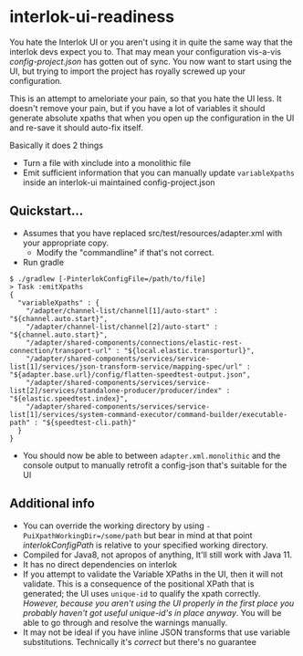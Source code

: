 # interlok-ui-readiness

You hate the Interlok UI or you aren't using it in quite the same way that the interlok devs expect you to. That may mean your configuration vis-a-vis _config-project.json_ has gotten out of sync. You now want to start using the UI, but trying to import the project has royally screwed up your configuration.

This is an attempt to ameloriate your pain, so that you hate the UI less. It doesn't remove your pain, but if you have a lot of variables it should generate absolute xpaths that when you open up the configuration in the UI and re-save it should auto-fix itself.

Basically it does 2 things
- Turn a file with xinclude into a monolithic file
- Emit sufficient information that you can manually update `variableXpaths` inside an interlok-ui maintained config-project.json

## Quickstart...

- Assumes that you have replaced src/test/resources/adapter.xml with your appropriate copy.
    - Modify the "commandline" if that's not correct.
- Run gradle
```
$ ./gradlew [-PinterlokConfigFile=/path/to/file]
> Task :emitXpaths
{
  "variableXpaths" : {
    "/adapter/channel-list/channel[1]/auto-start" : "${channel.auto.start}",
    "/adapter/channel-list/channel[2]/auto-start" : "${channel.auto.start}",
    "/adapter/shared-components/connections/elastic-rest-connection/transport-url" : "${local.elastic.transporturl}",
    "/adapter/shared-components/services/service-list[1]/services/json-transform-service/mapping-spec/url" : "${adapter.base.url}/config/flatten-speedtest-output.json",
    "/adapter/shared-components/services/service-list[2]/services/standalone-producer/producer/index" : "${elastic.speedtest.index}",
    "/adapter/shared-components/services/service-list[1]/services/system-command-executor/command-builder/executable-path" : "${speedtest-cli.path}"
  }
}
```

- You should now be able to between `adapter.xml.monolithic` and the console output to manually retrofit a config-json that's suitable for the UI

## Additional info

- You can override the working directory by using `-PuiXpathWorkingDir=/some/path` but bear in mind at that point _interlokConfigPath_ is relative to your specified working directory.
- Compiled for Java8, not apropos of anything, It'll still work with Java 11.
- It has no direct dependencies on interlok
- If you attempt to validate the Variable XPaths in the UI, then it will not validate. This is a consequence of the positional XPath that is generated; the UI uses `unique-id` to qualify the xpath correctly. _However, because you aren't using the UI properly in the first place you probably haven't got useful unique-id's in place anyway_. You will be able to go through and resolve the warnings manually.
- It may not be ideal if you have inline JSON transforms that use variable substitutions. Technically it's _correct_ but there's no guarantee


